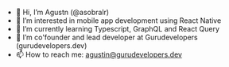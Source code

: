 - 👋 Hi, I’m Agustn (@asobralr)
- 👀 I’m interested in mobile app development using React Native
- 🌱 I’m currently learning Typescript, GraphQL and React Query
- 💞️ I’m co'founder and lead developer at Gurudevelopers (gurudevelopers.dev)
- 📫 How to reach me: agustin@gurudevelopers.dev
